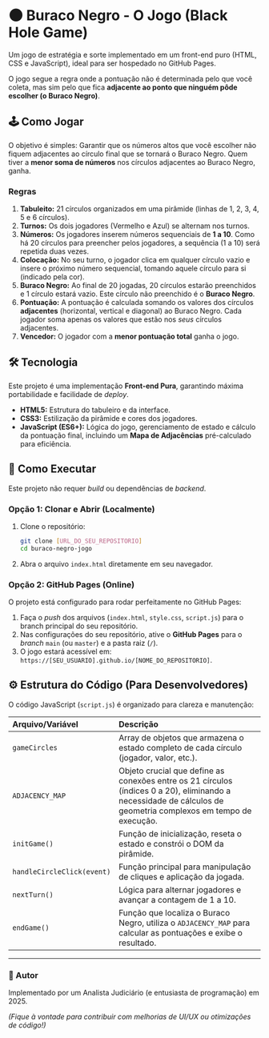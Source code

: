 # 🌑 Buraco Negro - O Jogo (Black Hole Game)

Um jogo de estratégia e sorte implementado em um front-end puro (HTML, CSS e JavaScript), ideal para ser hospedado no GitHub Pages.

O jogo segue a regra onde a pontuação não é determinada pelo que você coleta, mas sim pelo que fica **adjacente ao ponto que ninguém pôde escolher (o Buraco Negro)**.

## 🕹️ Como Jogar

O objetivo é simples: Garantir que os números altos que você escolher não fiquem adjacentes ao círculo final que se tornará o Buraco Negro. Quem tiver a **menor soma de números** nos círculos adjacentes ao Buraco Negro, ganha.

### Regras

1.  **Tabuleito:** 21 círculos organizados em uma pirâmide (linhas de 1, 2, 3, 4, 5 e 6 círculos).
2.  **Turnos:** Os dois jogadores (Vermelho e Azul) se alternam nos turnos.
3.  **Números:** Os jogadores inserem números sequenciais de **1 a 10**. Como há 20 círculos para preencher pelos jogadores, a sequência (1 a 10) será repetida duas vezes.
4.  **Colocação:** No seu turno, o jogador clica em qualquer círculo vazio e insere o próximo número sequencial, tomando aquele círculo para si (indicado pela cor).
5.  **Buraco Negro:** Ao final de 20 jogadas, 20 círculos estarão preenchidos e 1 círculo estará vazio. Este círculo não preenchido é o **Buraco Negro**.
6.  **Pontuação:** A pontuação é calculada somando os valores dos círculos **adjacentes** (horizontal, vertical e diagonal) ao Buraco Negro. Cada jogador soma apenas os valores que estão nos *seus* círculos adjacentes.
7.  **Vencedor:** O jogador com a **menor pontuação total** ganha o jogo.

## 🛠️ Tecnologia

Este projeto é uma implementação **Front-end Pura**, garantindo máxima portabilidade e facilidade de *deploy*.

* **HTML5:** Estrutura do tabuleiro e da interface.
* **CSS3:** Estilização da pirâmide e cores dos jogadores.
* **JavaScript (ES6+):** Lógica do jogo, gerenciamento de estado e cálculo da pontuação final, incluindo um **Mapa de Adjacências** pré-calculado para eficiência.

## 🚀 Como Executar

Este projeto não requer *build* ou dependências de *backend*.

### Opção 1: Clonar e Abrir (Localmente)

1.  Clone o repositório:
    ```bash
    git clone [URL_DO_SEU_REPOSITORIO]
    cd buraco-negro-jogo
    ```
2.  Abra o arquivo `index.html` diretamente em seu navegador.

### Opção 2: GitHub Pages (Online)

O projeto está configurado para rodar perfeitamente no GitHub Pages:

1.  Faça o *push* dos arquivos (`index.html`, `style.css`, `script.js`) para o branch principal do seu repositório.
2.  Nas configurações do seu repositório, ative o **GitHub Pages** para o *branch* `main` (ou `master`) e a pasta raiz (`/`).
3.  O jogo estará acessível em: `https://[SEU_USUARIO].github.io/[NOME_DO_REPOSITORIO]`.

## ⚙️ Estrutura do Código (Para Desenvolvedores)

O código JavaScript (`script.js`) é organizado para clareza e manutenção:

| Arquivo/Variável | Descrição |
| :--- | :--- |
| `gameCircles` | Array de objetos que armazena o estado completo de cada círculo (jogador, valor, etc.). |
| `ADJACENCY_MAP` | Objeto crucial que define as conexões entre os 21 círculos (índices 0 a 20), eliminando a necessidade de cálculos de geometria complexos em tempo de execução. |
| `initGame()` | Função de inicialização, reseta o estado e constrói o DOM da pirâmide. |
| `handleCircleClick(event)` | Função principal para manipulação de cliques e aplicação da jogada. |
| `nextTurn()` | Lógica para alternar jogadores e avançar a contagem de 1 a 10. |
| `endGame()` | Função que localiza o Buraco Negro, utiliza o `ADJACENCY_MAP` para calcular as pontuações e exibe o resultado. |


---

### 👤 Autor

Implementado por um Analista Judiciário (e entusiasta de programação) em 2025.

*(Fique à vontade para contribuir com melhorias de UI/UX ou otimizações de código!)*
